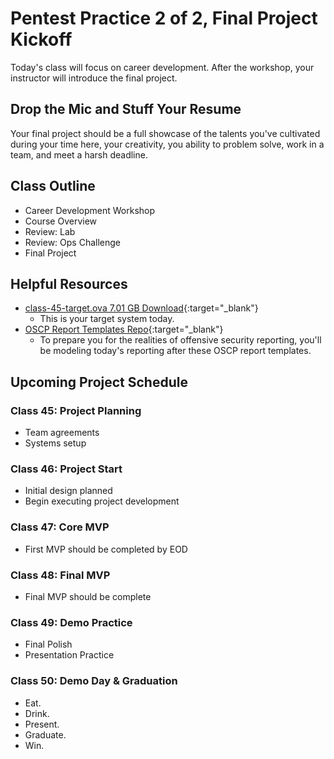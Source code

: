 # Pentest Practice 2 of 2, Final Project Kickoff

Today's class will focus on career development. After the workshop, your instructor will introduce the final project.

## Drop the Mic and Stuff Your Resume

Your final project should be a full showcase of the talents you've cultivated during your time here, your creativity, you ability to problem solve, work in a team, and meet a harsh deadline.

## Class Outline

- Career Development Workshop
- Course Overview
- Review: Lab
- Review: Ops Challenge
- Final Project

## Helpful Resources

- [class-45-target.ova 7.01 GB Download](https://codefellows.github.io/ops-401-cybersecurity-guide/curriculum/#downloads-table){:target="_blank"}
  - This is your target system today.
- [OSCP Report Templates Repo](https://github.com/whoisflynn/OSCP-Exam-Report-Template){:target="_blank"}
  - To prepare you for the realities of offensive security reporting, you'll be modeling today's reporting after these OSCP report templates.

## Upcoming Project Schedule

### Class 45: Project Planning

- Team agreements
- Systems setup

### Class 46: Project Start

- Initial design planned
- Begin executing project development

### Class 47: Core MVP

- First MVP should be completed by EOD

### Class 48: Final MVP

- Final MVP should be complete

### Class 49: Demo Practice

- Final Polish
- Presentation Practice

### Class 50: Demo Day & Graduation

- Eat.
- Drink.
- Present.
- Graduate.
- Win.
